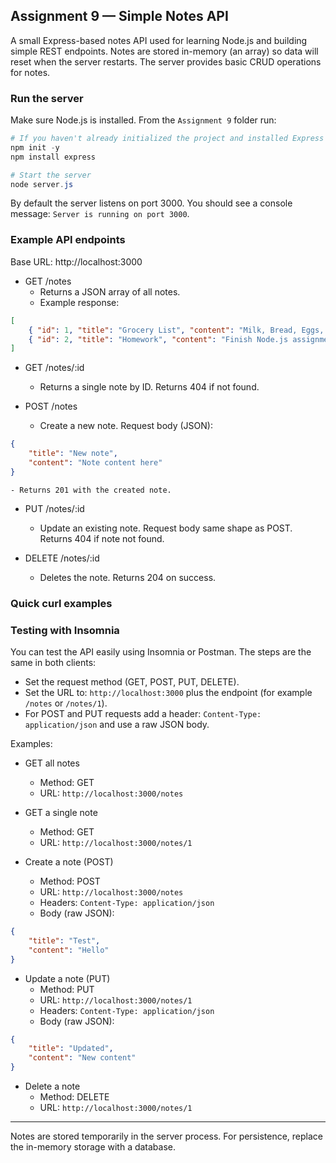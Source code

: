 ## Assignment 9 — Simple Notes API

A small Express-based notes API used for learning Node.js and building simple REST endpoints. Notes are stored in-memory (an array) so data will reset when the server restarts. The server provides basic CRUD operations for notes.

### Run the server

Make sure Node.js is installed. From the `Assignment 9` folder run:

```powershell
# If you haven't already initialized the project and installed Express
npm init -y
npm install express

# Start the server
node server.js
```

By default the server listens on port 3000. You should see a console message: `Server is running on port 3000`.

### Example API endpoints

Base URL: http://localhost:3000

- GET /notes
	- Returns a JSON array of all notes.
	- Example response:

```json
[
	{ "id": 1, "title": "Grocery List", "content": "Milk, Bread, Eggs, Butter" },
	{ "id": 2, "title": "Homework", "content": "Finish Node.js assignment" }
]
```

- GET /notes/:id
	- Returns a single note by ID. Returns 404 if not found.

- POST /notes
	- Create a new note. Request body (JSON):

```json
{
	"title": "New note",
	"content": "Note content here"
}
```

	- Returns 201 with the created note.

- PUT /notes/:id
	- Update an existing note. Request body same shape as POST. Returns 404 if note not found.

- DELETE /notes/:id
	- Deletes the note. Returns 204 on success.

### Quick curl examples

### Testing with Insomnia 

You can test the API easily using Insomnia or Postman. The steps are the same in both clients:

- Set the request method (GET, POST, PUT, DELETE).
- Set the URL to: `http://localhost:3000` plus the endpoint (for example `/notes` or `/notes/1`).
- For POST and PUT requests add a header: `Content-Type: application/json` and use a raw JSON body.

Examples:

- GET all notes
	- Method: GET
	- URL: `http://localhost:3000/notes`

- GET a single note
	- Method: GET
	- URL: `http://localhost:3000/notes/1`

- Create a note (POST)
	- Method: POST
	- URL: `http://localhost:3000/notes`
	- Headers: `Content-Type: application/json`
	- Body (raw JSON):

```json
{
	"title": "Test",
	"content": "Hello"
}
```

- Update a note (PUT)
	- Method: PUT
	- URL: `http://localhost:3000/notes/1`
	- Headers: `Content-Type: application/json`
	- Body (raw JSON):

```json
{
	"title": "Updated",
	"content": "New content"
}
```

- Delete a note
	- Method: DELETE
	- URL: `http://localhost:3000/notes/1`


---

Notes are stored temporarily in the server process. For persistence, replace the in-memory storage with a database.
